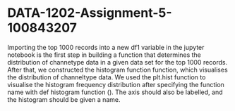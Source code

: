 # DATA-1202-Assignment-5-100843207

Importing the top 1000 records into a new df1 variable in the jupyter notebook is the first step in building a function that determines the distribution of channetype data in a given data set for the top 1000 records.
After that, we constructed the histogram function function, which visualises the distribution of channeltype data.
We used the plt.hist function to visualise the histogram frequency distribution after specifying the function name with def histogram function (). The axis should also be labelled, and the histogram should be given a name.
